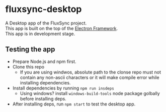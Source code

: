 # fluxsync-desktop

A Desktop app of the FluxSync project.  
This app is built on the top of the [Electron Framework](https://electronjs.org/).  
This app is in development stage.

## Testing the app
- Prepare Node.js and npm first.
- Clone this repo
  - If you are using windwos, absolute path to the clonse repo must not contain any non-ascii characters or it will make compile error while installing dependencies.
- Install dependencies by running `npm run insdeps`
  - Using windows? install `windows-build-tools` node package golbally before installing deps.
- After installing deps, run `npm start` to test the desktop app.
